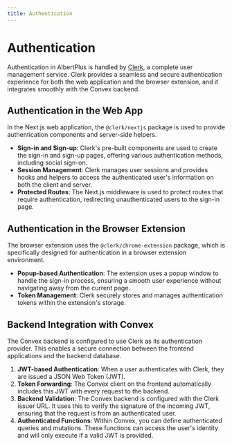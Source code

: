 ```yaml
---
title: Authentication
---
```


# Authentication

Authentication in AlbertPlus is handled by [Clerk](https://clerk.com/), a complete user management service. Clerk provides a seamless and secure authentication experience for both the web application and the browser extension, and it integrates smoothly with the Convex backend.

## Authentication in the Web App

In the Next.js web application, the `@clerk/nextjs` package is used to provide authentication components and server-side helpers.

- **Sign-in and Sign-up**: Clerk's pre-built components are used to create the sign-in and sign-up pages, offering various authentication methods, including social sign-on.
- **Session Management**: Clerk manages user sessions and provides hooks and helpers to access the authenticated user's information on both the client and server.
- **Protected Routes**: The Next.js middleware is used to protect routes that require authentication, redirecting unauthenticated users to the sign-in page.

## Authentication in the Browser Extension

The browser extension uses the `@clerk/chrome-extension` package, which is specifically designed for authentication in a browser extension environment.

- **Popup-based Authentication**: The extension uses a popup window to handle the sign-in process, ensuring a smooth user experience without navigating away from the current page.
- **Token Management**: Clerk securely stores and manages authentication tokens within the extension's storage.

## Backend Integration with Convex

The Convex backend is configured to use Clerk as its authentication provider. This enables a secure connection between the frontend applications and the backend database.

1. **JWT-based Authentication**: When a user authenticates with Clerk, they are issued a JSON Web Token (JWT).
2. **Token Forwarding**: The Convex client on the frontend automatically includes this JWT with every request to the backend.
3. **Backend Validation**: The Convex backend is configured with the Clerk issuer URL. It uses this to verify the signature of the incoming JWT, ensuring that the request is from an authenticated user.
4. **Authenticated Functions**: Within Convex, you can define authenticated queries and mutations. These functions can access the user's identity and will only execute if a valid JWT is provided.
